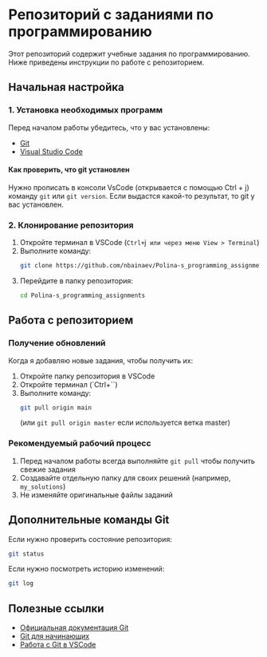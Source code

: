 # Репозиторий с заданиями по программированию

Этот репозиторий содержит учебные задания по программированию. Ниже приведены инструкции по работе с репозиторием.

## Начальная настройка

### 1. Установка необходимых программ

Перед началом работы убедитесь, что у вас установлены:
- [Git](https://git-scm.com/downloads)
- [Visual Studio Code](https://code.visualstudio.com/)
#### Как проверить, что git установлен
Нужно прописать в консоли VsCode (открывается с помощью Ctrl + j) команду ```git``` или `git version`. Если выдастся какой-то результат, то git у вас установлен.
### 2. Клонирование репозитория

1. Откройте терминал в VSCode (`Ctrl+`j` или через меню View > Terminal`)
2. Выполните команду:
   ```bash
   git clone https://github.com/nbainaev/Polina-s_programming_assignments.git
   ```
3. Перейдите в папку репозитория:
   ```bash
   cd Polina-s_programming_assignments
   ```

## Работа с репозиторием

### Получение обновлений

Когда я добавляю новые задания, чтобы получить их:

1. Откройте папку репозитория в VSCode
2. Откройте терминал (`Ctrl+``)
3. Выполните команду:
   ```bash
   git pull origin main
   ```
   (или `git pull origin master` если используется ветка master)

### Рекомендуемый рабочий процесс

1. Перед началом работы всегда выполняйте `git pull` чтобы получить свежие задания
2. Создавайте отдельную папку для своих решений (например, `my_solutions`)
3. Не изменяйте оригинальные файлы заданий

## Дополнительные команды Git

Если нужно проверить состояние репозитория:
```bash
git status
```

Если нужно посмотреть историю изменений:
```bash
git log
```

## Полезные ссылки

- [Официальная документация Git](https://git-scm.com/doc)
- [Git для начинающих](https://githowto.com/ru)
- [Работа с Git в VSCode](https://code.visualstudio.com/docs/editor/versioncontrol)
